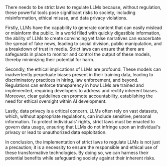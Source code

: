 There needs to be strict laws to regulate LLMs because, without regulation, these powerful tools pose significant risks to society, including misinformation, ethical misuse, and data privacy violations. 

Firstly, LLMs have the capability to generate content that can easily mislead or misinform the public. In a world filled with quickly digestible information, the ability of LLMs to create convincing yet false narratives can exacerbate the spread of fake news, leading to social division, public manipulation, and a breakdown of trust in media. Strict laws can ensure that there are safeguards in place to monitor and control the output of these models, thereby minimizing their potential for harm.

Secondly, the ethical implications of LLMs are profound. These models can inadvertently perpetuate biases present in their training data, leading to discriminatory practices in hiring, law enforcement, and beyond. Regulations can enforce transparency in how LLMs are trained and implemented, requiring developers to address and rectify inherent biases. Moreover, clear guidelines can promote accountability, establishing the need for ethical oversight within AI development.

Lastly, data privacy is a critical concern. LLMs often rely on vast datasets, which, without appropriate regulations, can include sensitive, personal information. To protect individuals' rights, strict laws must be enacted to govern data usage, ensuring that LLMs do not infringe upon an individual's privacy or lead to unauthorized data exploitation.

In conclusion, the implementation of strict laws to regulate LLMs is not just a precaution; it is a necessity to ensure the responsible and ethical use of these transformative technologies. By doing so, we can harness their potential benefits while safeguarding society against their inherent risks.